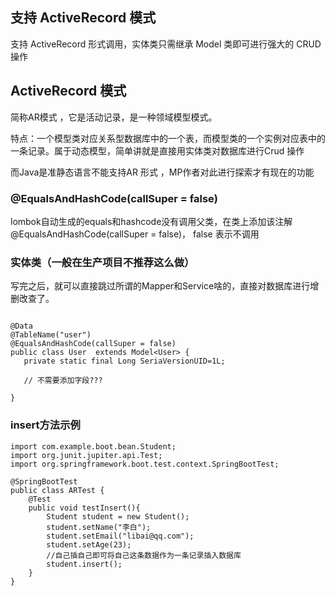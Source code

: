 ## 支持 ActiveRecord 模式

支持 ActiveRecord 形式调用，实体类只需继承 Model 类即可进行强大的 CRUD 操作

## ActiveRecord 模式

简称AR模式 ，它是活动记录，是一种领域模型模式。

特点：一个模型类对应关系型数据库中的一个表，而模型类的一个实例对应表中的一条记录。属于动态模型，简单讲就是直接用实体类对数据库进行Crud 操作

而Java是准静态语言不能支持AR 形式 ，MP作者对此进行探索才有现在的功能


### @EqualsAndHashCode(callSuper = false)

lombok自动生成的equals和hashcode没有调用父类，在类上添加该注解@EqualsAndHashCode(callSuper = false)， false 表示不调用

### 实体类（一般在生产项目不推荐这么做）

写完之后，就可以直接跳过所谓的Mapper和Service啥的，直接对数据库进行增删改查了。

```jshelllanguage

@Data
@TableName("user")
@EqualsAndHashCode(callSuper = false)
public class User  extends Model<User> {
   private static final Long SeriaVersionUID=1L;
   
   // 不需要添加字段???
   
}

```

### insert方法示例

```jshelllanguage
import com.example.boot.bean.Student;
import org.junit.jupiter.api.Test;
import org.springframework.boot.test.context.SpringBootTest;

@SpringBootTest
public class ARTest {
    @Test
    public void testInsert(){
        Student student = new Student();
        student.setName("李白");
        student.setEmail("libai@qq.com");
        student.setAge(23);
        //自己插自己即可将自己这条数据作为一条记录插入数据库
        student.insert();
    }
}
```
